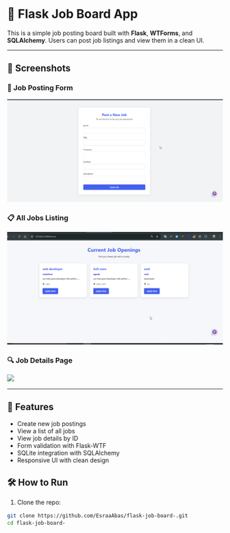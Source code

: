 # 🧾 Flask Job Board App

This is a simple job posting board built with **Flask**, **WTForms**, and **SQLAlchemy**. Users can post job listings and view them in a clean UI.

---

## 📸 Screenshots

### 🎯 Job Posting Form

<img src="photos/form.png" width="700">

### 📋 All Jobs Listing

<img src="photos/home.png" width="700">

### 🔍 Job Details Page

<img src="photos/jop1.png" width="700">

---

## 🚀 Features

- Create new job postings
- View a list of all jobs
- View job details by ID
- Form validation with Flask-WTF
- SQLite integration with SQLAlchemy
- Responsive UI with clean design


## 🛠️ How to Run

1. Clone the repo:

```bash
git clone https://github.com/EsraaAbas/flask-job-board-.git
cd flask-job-board-
